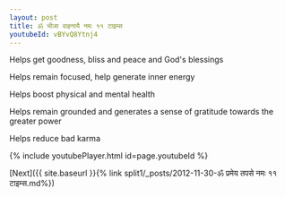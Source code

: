 ```yaml
---
layout: post
title: ॐ भीजा वाहनायै नमः ११ टाइम्स
youtubeId: vBYvQ8Ytnj4
---
```

 
 
Helps get goodness, bliss and peace and God's blessings
 
Helps remain focused, help generate inner energy 
 
Helps boost physical and mental health 
 
Helps remain grounded and generates a sense of gratitude towards the greater power 
 
Helps reduce bad karma
 
 
 
 


{% include youtubePlayer.html id=page.youtubeId %}
 
[Next]({{ site.baseurl }}{% link  split1/_posts/2012-11-30-ॐ प्रमेय तपसे नमः ११ टाइम्स.md%})
 
